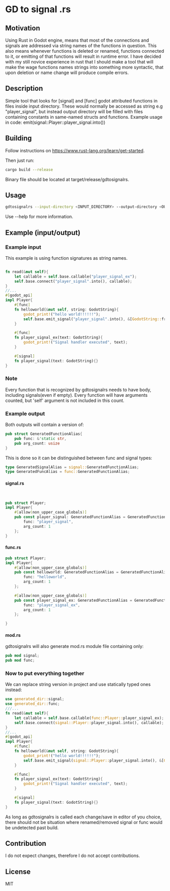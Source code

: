 # GD to signal .rs


## Motivation
Using Rust in Godot engine, means that most of the connections and signals are addressed via string names of the functions in question. This also means whenever functions is deleted or renamed, functions connected to it, or emitting of that functions will result in runtime error.
I have decided with my still novice experience in rust that I should make a tool that will make the wage functions names strings into something more syntactic, that upon deletion or name change will produce compile errors.

## Description
Simple tool that looks for [signal] and [func] godot attributed functions in files inside input directory. These would normally be accessed as string e.g "player_signal", but instead output directory will be filled with files containing constants in same-named structs and functions. Example usage in code: emit(signal::Player::player_signal.into())

## Building
Follow instructions on https://www.rust-lang.org/learn/get-started.

Then just run:
```bash
cargo build --release
```
Binary file should be located at target/release/gdtosignalrs.

## Usage
```bash
gdtosignalrs --input-directory <INPUT_DIRECTORY> --output-directory <OUTPUT_DIRECTORY>
```
Use --help for more information.

## Example (input/output)

### Example input
This example is using function signatures as string names.
```rust

fn read(&mut self){
	let callable = self.base.callable("player_signal_ex");
	self.base.connect("player_signal".into(), callable);
}
//...
#[godot_api]
impl Player{
	#[func]
	fn helloworld(&mut self, string: GodotString){
		godot_print!("hello world!!!!!!");
		self.base.emit_signal("player_signal".into(), &[GodotString::from("test").to_variant()]);
	}

	#[func]
	fn player_signal_ex(text: GodotString){
		godot_print!("Signal handler executed", text);
	}

	#[signal]
	fn player_signal(text: GodotString){}
}
```
### Note
Every function that is recognized by gdtosignalrs needs to have body, including signals(even if empty).
Every function will have arguments counted, but 'self' argument is not included in this count.

### Example output

Both outputs will contain a version of:
```rust
pub struct GeneratedFunctionAlias{
	pub func: &'static str,
	pub arg_count: usize
}
```
This is done so it can be distinguished between func and signal types:
```rust
type GeneratedSignalAlias = signal::GeneratedFunctionAlias;
type GeneratedFuncAlias = func::GeneratedFunctionAlias;
```

#### signal.rs
```rust


pub struct Player;
impl Player{
	#[allow(non_upper_case_globals)]
	pub const player_signal: GeneratedFunctionAlias = GeneratedFunctionAlias{
		func: "player_signal",
		arg_count: 1
	};
}
```
#### func.rs
```rust
pub struct Player;
impl Player{
	#[allow(non_upper_case_globals)]
	pub const helloworld: GeneratedFunctionAlias = GeneratedFunctionAlias{
		func: "helloworld",
		arg_count: 1
	};

	#[allow(non_upper_case_globals)]
	pub const player_signal_ex: GeneratedFunctionAlias = GeneratedFunctionAlias{
		func: "player_signal_ex",
		arg_count: 1
	};

}
```

#### mod.rs
gdtosignalrs will also generate mod.rs module file containing only:
```rust
pub mod signal;
pub mod func;
```

### Now to put everything together
We can replace string version in project and use statically typed ones instead:

```rust
use generated_dir::signal;
use generated_dir::func;
///...
fn read(&mut self){
	let callable = self.base.callable(func::Player::player_signal_ex);
	self.base.connect(signal::Player::player_signal.into(), callable);
}
//...
#[godot_api]
impl Player{
	#[func]
	fn helloworld(&mut self, string: GodotString){
		godot_print!("hello world!!!!!!");
		self.base.emit_signal(signal::Player::player_signal.into(), &[GodotString::from("test").to_variant()]);
	}

	#[func]
	fn player_signal_ex(text: GodotString){
		godot_print!("Signal handler executed", text);
	}

	#[signal]
	fn player_signal(text: GodotString){}
}
```

As long as gdtosignalrs is called each change/save in editor of you choice,
there should not be situation where renamed/removed signal or func would be undetected past build.


## Contribution
I do not expect changes, therefore I do not accept contributions.

## License
MIT